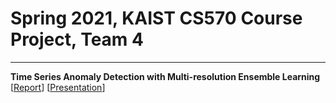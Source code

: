 # Spring 2021, KAIST CS570 Course Project, Team 4
----
**Time Series Anomaly Detection with Multi-resolution Ensemble Learning** [[Report](https://github.com/itouchz/Mr.TAD/blob/main/Mr.TAD_Report.pdf)] [[Presentation](https://drive.google.com/file/d/1CazZY4KnSh6uJesciEyNvDLAEKNiXWNQ/view?usp=sharing)]

